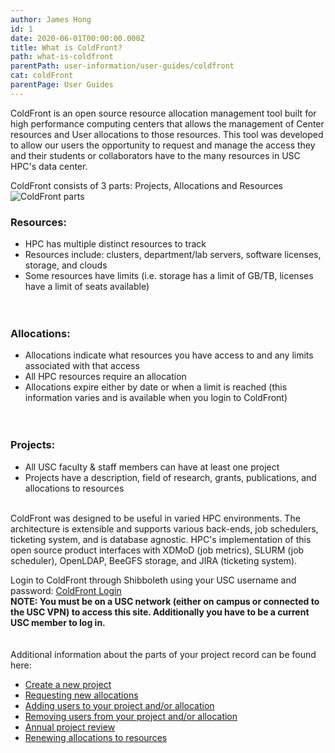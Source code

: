 ```yaml
---
author: James Hong
id: 1
date: 2020-06-01T00:00:00.000Z
title: What is ColdFront?
path: what-is-coldfront
parentPath: user-information/user-guides/coldfront
cat: coldFront
parentPage: User Guides
---
```


ColdFront is an open source resource allocation management tool built for high performance computing centers that allows the management of Center resources and User allocations to those resources.  This tool was developed to allow our users the opportunity to request and manage the access they and their students or collaborators have to the many resources in USC HPC's data center.  

ColdFront consists of 3 parts: Projects, Allocations and Resources
![ColdFront parts](/images/coldfront_overview.png)


### Resources:
- HPC has multiple distinct resources to track
- Resources include: clusters, department/lab servers, software licenses, storage, and clouds
- Some resources have limits (i.e. storage has a limit of GB/TB, licenses have a limit of seats available)  
&nbsp;  
&nbsp;  
### Allocations:
- Allocations indicate what resources you have access to and any limits associated with that access
- All HPC resources require an allocation
- Allocations expire either by date or when a limit is reached (this information varies and is available when you login to ColdFront)  
&nbsp;  
&nbsp;  
### Projects:
- All USC faculty & staff members can have at least one project
- Projects have a description, field of research, grants, publications, and allocations to resources
&nbsp;  
&nbsp;  

ColdFront was designed to be useful in varied HPC environments.  The architecture is extensible and supports various back-ends, job schedulers, ticketing system, and is database agnostic.  HPC's implementation of this open source product interfaces with XDMoD (job metrics), SLURM (job scheduler), OpenLDAP, BeeGFS storage, and JIRA (ticketing system).

Login to ColdFront through Shibboleth using your USC username and password: [ColdFront Login](https://hpcaccount.usc.edu/)  
**NOTE:  You must be on a USC network (either on campus or connected to the USC VPN) to access this site.  Additionally you have to be a current USC member to log in.**
&nbsp;  
&nbsp;  
&nbsp;  
Additional information about the parts of your project record can be found here:
* [Create a new project](create-a-new-project)  
* [Requesting new allocations](request-new-allocation)
* [Adding users to your project and/or allocation](adding-users-to-project-or-allocation)
* [Removing users from your project and/or allocation](removing-users-from-project-or-allocation)
* [Annual project review](yearly-project-renewal)
* [Renewing allocations to resources](renew-allocation)
